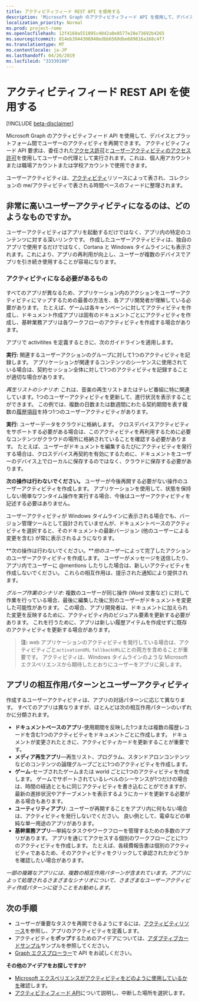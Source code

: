 ```yaml
---
title: アクティビティフィード REST API を使用する
description: 'Microsoft Graph のアクティビティフィード API を使用して、デバイスとプラットフォーム間でユーザーのアクティビティを再開できます。 アクティビティフィード API 要求は、委任されたアクセス許可とユーザーアクティビティのアクセス許可を使用してユーザーの代理として実行されます。これは、個人用アカウントまたは職場アカウントまたは学校アカウントで使用できます。 '
localization_priority: Normal
ms.prod: project-rome
ms.openlocfilehash: 12f4160a551895c4042a0e8577e28e73692b4265
ms.sourcegitcommit: 014eb3944306948edbb6560dbe689816a168c4f7
ms.translationtype: MT
ms.contentlocale: ja-JP
ms.lasthandoff: 04/26/2019
ms.locfileid: "33339100"
---
```

# <a name="use-the-activity-feed-rest-api"></a>アクティビティフィード REST API を使用する

[!INCLUDE [beta-disclaimer](../../includes/beta-disclaimer.md)]


Microsoft Graph のアクティビティフィード API を使用して、デバイスとプラットフォーム間でユーザーのアクティビティを再開できます。 アクティビティフィード API 要求は、委任された[アクセス許可](/graph/permissions-reference#delegated-permissions-application-permissions-and-effective-permissions)と[ユーザーアクティビティのアクセス許可](/graph/permissions-reference)を使用してユーザーの代理として実行されます。これは、個人用アカウントまたは職場アカウントまたは学校アカウントで使用できます。 

ユーザーアクティビティは、[アクティビティ](https://developer.microsoft.com/graph/docs/api-reference/beta/resources/projectrome_activity)リソースによって表され、コレクションの me/アクティビティで表される時間ベースのフィードに整理されます。 
<!-- Add missing content.
Each activity represents a unique... 
-->
## <a name="what-makes-a-great-user-activity"></a>非常に高いユーザーアクティビティになるのは、どのようなものですか。

ユーザーアクティビティはアプリを起動するだけではなく、アプリ内の特定のコンテンツに対する深いリンクです。 作成したユーザーアクティビティは、独自のアプリで使用するだけではなく、Cortana と Windows タイムラインにも表示されます。これにより、アプリの再利用が向上し、ユーザーが複数のデバイスでアプリを引き続き使用することが容易になります。  

### <a name="what-should-become-an-activity"></a>アクティビティになる必要があるもの 

すべてのアプリが異なるため、アプリケーション内のアクションをユーザーアクティビティにマップするための最善の方法を、各アプリ開発者が理解している必要があります。 たとえば、ゲームは各キャンペーンに対してアクティビティを作成し、ドキュメント作成アプリは固有のドキュメントごとにアクティビティを作成し、基幹業務アプリは各ワークフローのアクティビティを作成する場合があります。 

アプリで activitites を定義するときに、次のガイドラインを適用します。

**実行:** 関連するユーザーアクションのグループに対して1つのアクティビティを記録します。 アプリケーションが関連するコンテンツのシーケンスに使用されている場合は、契約セッション全体に対して1つのアクティビティを記録することが適切な場合があります。  

*再生リストのシナリオ:* これは、音楽の再生リストまたはテレビ番組に特に関連しています。1つのユーザーアクティビティを更新して、進行状況を表示することができます。 この例では、複数の日数または数週間にわたる契約期間を表す複数の[履歴項目](https://developer.microsoft.com/graph/docs/api-reference/beta/resources/projectrome_historyitem)を持つ1つのユーザーアクティビティがあります。  

**実行:** ユーザーデータをクラウドに格納します。 クロスデバイスアクティビティをサポートする必要がある場合は、このアクティビティを再利用するために必要なコンテンツがクラウドの場所に格納されていることを確認する必要があります。 たとえば、ユーザーがドキュメントを編集するたびにアクティビティを発行する場合は、クロスデバイス再契約を有効にするために、ドキュメントをユーザーのデバイス上でローカルに保存するのではなく、クラウドに保存する必要があります。  

**次の操作は行わないでください。** ユーザーが今後再開する必要がない操作のユーザーアクティビティを作成します。 アプリケーションを使用して、状態を保持しない簡単なワンタイム操作を実行する場合、今後はユーザーアクティビティを記述する必要はありません。 

ユーザーアクティビティが Windows タイムラインに表示される場合でも、バージョン管理ツールとして設計されていませんが、ドキュメントベースのアクティビティを選択すると、そのドキュメントの最新バージョン (他のユーザーによる変更を含む) が常に表示されるようになります。

**次の操作は行わないでください。***他のユーザー*によって完了したアクションのユーザーアクティビティを作成します。 ユーザーがメッセージを送信したり、アプリ内でユーザーに @mentions したりした場合は、新しいアクティビティを作成しないでください。 これらの相互作用は、提示された通知により提供されます。  

*グループ作業のシナリオ:* 複数のユーザーが同じ操作 (Word 文書など) に対して作業を行っている場合、最後に編集した後に別のユーザーがドキュメントを変更した可能性があります。 この場合、アプリ開発者は、ドキュメントに加えられた変更を反映するために、アクティビティ内のビジュアル要素を更新する必要があります。 これを行うために、アプリは新しい履歴アイテムを作成せずに既存のアクティビティを更新する場合があります。 

>**注:** web アプリケーションのアクティビティを発行している場合は、アクティビティごと`activationURL` `fallbackURL`にとの両方を含めることが重要です。 アクティビティは、Windows タイムラインのような Microsoft エクスペリエンスから期待したとおりにユーザーをアプリに戻します。 

## <a name="app-interaction-patterns-and-user-activities"></a>アプリの相互作用パターンとユーザーアクティビティ 
作成するユーザーアクティビティは、アプリの対話パターンに応じて異なります。 すべてのアプリは異なりますが、ほとんどは次の相互作用パターンのいずれかに分類されます。 

* **ドキュメントベースのアプリ**-使用期間を反映した1つまたは複数の履歴レコードを含む1つのアクティビティをドキュメントごとに作成します。 ドキュメントが変更されたときに、アクティビティカードを更新することが重要です。 
* **メディア再生アプリ**—再生リスト、プログラム、スタンドアロンコンテンツなどのコンテンツの論理グループごとに1つのアクティビティを作成します。 
* **ゲーム**-セーブされたゲームまたは world ごとに1つのアクティビティを作成します。 ゲームでサポートされているレベルのシーケンスが1つだけの場合は、時間の経過とともに同じアクティビティを書き込むことができますが、最新の進捗状況やアチーブメントを表示するようにカードを更新する必要がある場合もあります。 
* **ユーティリティアプリ**: ユーザーが再開することをアプリ内に何もない場合は、アクティビティを発行しないでください。 良い例として、電卓などの単純な単一用途のアプリがあります。 
* **基幹業務アプリ**—単純なタスクやワークフローを管理するための多数のアプリがあります。 アプリを通じてアクセスする個別のワークフローごとに1つのアクティビティを作成します。 たとえば、各経費報告書は個別のアクティビティであるため、そのアクティビティをクリックして承認されたかどうかを確認したい場合があります。

*一部の複雑なアプリには、複数の相互作用パターンが含まれています。アプリによって処理されるさまざまなシナリオについて、さまざまなユーザーアクティビティ作成パターンに従うことをお勧めします。*

<!-- Add content or remove H2.
## Common use cases 
-->

## <a name="next-steps"></a>次の手順

- ユーザーが重要なタスクを再開できるようにするには、[アクティビティリソース](https://developer.microsoft.com/graph/docs/api-reference/beta/resources/projectrome_activity)を参照し、アプリのアクティビティを定義します。
- アクティビティを**ポップ**するためのアイデアについては、[アダプティブカードサンプル](https://adaptivecards.io/samples/)サンプルを参照してください。  
- [Graph エクスプローラー](https://developer.microsoft.com/graph/graph-explorer)で API をお試しください。

**その他のアイデアをお探しですか?** 

- [Microsoft エクスペリエンスがアクティビティをどのように使用しているかを](https://channel9.msdn.com/events/Build/2017/B8108)確認します。
- [アクティビティフィード API](https://channel9.msdn.com/Events/Windows/Windows-Developer-Day-Fall-Creators-Update/WinDev011)について説明し、中断した場所を選択します。
